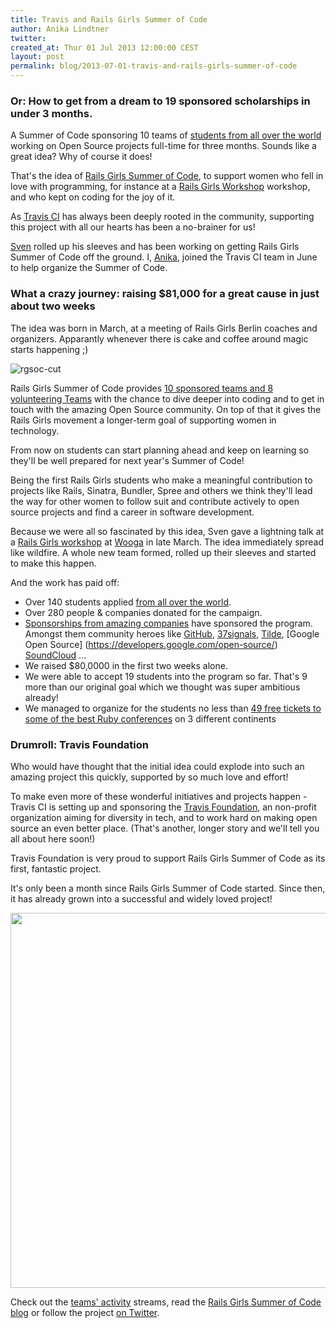 ```yaml
---
title: Travis and Rails Girls Summer of Code
author: Anika Lindtner
twitter:
created_at: Thur 01 Jul 2013 12:00:00 CEST
layout: post
permalink: blog/2013-07-01-travis-and-rails-girls-summer-of-code
---
```


### Or: How to get from a dream to 19 sponsored scholarships in under 3 months.

A Summer of Code sponsoring 10 teams of
[students from all over the world](http://railsgirlssummerofcode.org/students)
working on Open Source projects full-time for three months. Sounds like a great idea? Why of course it does!

That's the idea of [Rails Girls Summer of Code](http://railsgirlssummerofcode.org/campaign), to support women who fell in love with programming, for instance at 
a [Rails Girls Workshop](http://railsgirls.com) workshop, and who kept on coding for the joy of it.

As [Travis CI](http://travis-ci.org) has always been deeply rooted in the community, supporting this project with all our hearts has been a no-brainer for us!

[Sven](https://twitter.com/svenfuchs) rolled up his sleeves and has been working on getting Rails Girls Summer of Code off the ground. I, [Anika](https://twitter.com/langziehohr), joined the Travis CI team in June to help organize the Summer of Code.

### What a crazy journey: raising $81,000 for a great cause in just about two weeks

The idea was born in March, at a meeting of Rails Girls Berlin coaches and organizers. Apparantly whenever there is cake and coffee around magic starts happening ;)

![rgsoc-cut](https://f.cloud.github.com/assets/1711357/727474/4d9eeafa-e19a-11e2-98a2-d223cfed77c7.png)

Rails Girls Summer of Code provides [10 sponsored teams and 8 volunteering Teams](http://teams.railsgirlssummerofcode.org/teams)
with the chance to dive deeper into coding and to get in touch with the amazing
Open Source community. On top of that it gives the Rails Girls movement a longer-term goal of supporting women in technology.

From now on students can start planning ahead and keep on learning so they'll be well prepared for next year's Summer of Code!

Being the first Rails Girls students who make a meaningful contribution to projects like Rails, Sinatra, Bundler, Spree and others we think they'll lead the way for other women to follow suit and contribute actively to open source projects and find a career in software development.

Because we were all so fascinated by this idea, Sven gave a lightning talk at a
[Rails Girls workshop](http://railsgirlsberlin.de/2013/04/01/review-follow-up-workshop-march-2013)
at [Wooga](http://wooga.com) in late March. The idea immediately spread like wildfire. A whole new team formed, rolled up their sleeves and started to make this happen.

And the work has paid off:

* Over 140 students applied [from all over the world](http://railsgirlssummerofcode.org/students).
* Over 280 people & companies donated for the campaign.
* [Sponsorships from amazing companies](http://railsgirlssummerofcode.org/campaign)
  have sponsored the program. Amongst them community heroes like
  [GitHub](http://github.com),
  [37signals](http://37signals.com),
  [Tilde](http://tilde.io),
  [Google Open Source] (https://developers.google.com/open-source/)
  [SoundCloud](http://soundcloud.com) ...
* We raised $80,0000 in the first two weeks alone.
* We were able to accept 19 students into the program so far. That's 9 more than our original goal which we thought was super ambitious already!
* We managed to organize for the students no less than [49 free tickets to some of the best Ruby conferences](http://railsgirlssummerofcode.org/blog/the-big-conferenc-raffle-winners/) on 3 different continents 

### Drumroll: Travis Foundation

Who would have thought that the initial idea could explode into such an amazing
project this quickly, supported by so much love and effort!

To make even more of these wonderful initiatives and projects happen  - Travis CI is setting up and sponsoring the [Travis Foundation](http://foundation.travis-ci.org), an non-profit organization aiming for diversity in tech, and to work hard on making open source an even better place. (That's another, longer story and we'll tell you all about here soon!)

Travis Foundation is very proud to support Rails Girls Summer of Code as its first, fantastic project.

It's only been a month since Rails Girls Summer of Code started. Since then, it has already grown into a successful and widely loved project!

<img src="https://f.cloud.github.com/assets/1711357/792560/1d1326d8-eba6-11e2-8fb3-2de8298fb07b.png" width="600">

Check out the [teams' activity](http://teams.railsgirlssummerofcode.org) streams,
read the [Rails Girls Summer of Code blog](http://railsgirlssummerofcode.org/blog) or
follow the project [on Twitter](https://twitter.com/railsgirlssoc).
